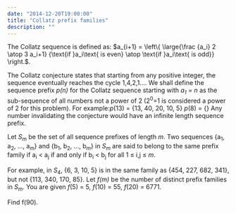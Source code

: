 ```yaml
---
date: "2014-12-20T19:00:00"
title: "Collatz prefix families"
description: ""
---
```


<p>
The Collatz sequence is defined as:
$a_{i+1} = \left\{  \large{\frac {a_i} 2 \atop 3 a_i+1} {\text{if }a_i\text{ is even} \atop \text{if }a_i\text{ is odd}} \right.$.
</p>
<p>
The Collatz conjecture states that starting from any positive integer, the sequence eventually reaches the cycle 1,4,2,1....
We shall define the sequence prefix <var>p(n)</var> for the Collatz sequence starting with <var>a<sub>1</sub> = n</var> as the sub-sequence of all numbers not a power of 2 (2<sup>0</sup>=1 is considered a power of 2 for this problem). For example:<var>p</var>(13) = {13, 40, 20, 10, 5} <var>p</var>(8) = {}
Any number invalidating the conjecture would have an infinite length sequence prefix.
</p>
<p>
Let <var>S<sub>m</sub></var> be the set of all sequence prefixes of length <var>m</var>. Two sequences {a<sub>1</sub>, a<sub>2</sub>, ..., a<sub><var>m</var></sub>} and {b<sub>1</sub>, b<sub>2</sub>, ..., b<sub><var>m</var></sub>} in <var>S<sub>m</sub></var> are said to belong to the same prefix family if a<sub>i</sub> &lt; a<sub>j</sub> if and only if b<sub>i</sub> &lt; b<sub>j</sub> for all 1 ≤ i,j ≤<var> m</var>.
</p>
<p>
For example, in <var>S</var><sub>4</sub>, {6, 3, 10, 5} is in the same family as {454, 227, 682, 341}, but not {113, 340, 170, 85}.
Let <var>f(m)</var> be the number of distinct prefix families in <var>S<sub>m</sub></var>.
You are given <var>f</var>(5) = 5, <var>f</var>(10) = 55, <var>f</var>(20) = 6771.
</p>
<p>
Find f(90).
</p>

